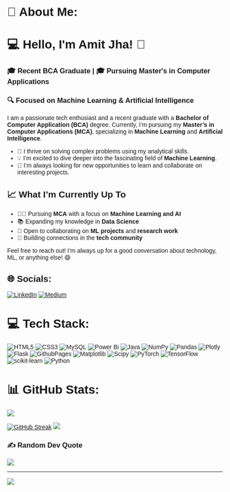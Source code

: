 # 💫 About Me:
<!DOCTYPE html>
<html lang="en">
<head>
    <meta charset="UTF-8">
    <meta name="viewport" content="width=device-width, initial-scale=1.0">
    <!--<title>README</title>-->
</head>
<body style="font-family: Arial, sans-serif;">
    <h1>💻 Hello, I'm Amit Jha! 👋</h1>
    <h3>🎓 Recent BCA Graduate | 🎓 Pursuing Master's in Computer Applications</h3>
    <h3>🔍 Focused on Machine Learning & Artificial Intelligence</h3>

  <p>
        I am a passionate tech enthusiast and a recent graduate with a <strong>Bachelor of Computer Application (BCA)</strong> degree. Currently, I’m pursuing my <strong>Master’s in Computer Applications (MCA)</strong>, specializing in <strong>Machine Learning</strong> and <strong>Artificial Intelligence</strong>.
    </p>
    <ul>
        <li>🎯 I thrive on solving complex problems using my analytical skills.</li>
        <li>💡 I’m excited to dive deeper into the fascinating field of <strong>Machine Learning</strong>.</li>
        <li>🌟 I’m always looking for new opportunities to learn and collaborate on interesting projects.</li>
    </ul>
    
  <h2>📈 What I’m Currently Up To</h2>
    <ul>
        <li>👨‍🎓 Pursuing <strong>MCA</strong> with a focus on <strong>Machine Learning and AI</strong></li>
        <li>📚 Expanding my knowledge in <strong>Data Science</strong></li>
        <li>💼 Open to collaborating on <strong>ML projects</strong> and <strong>research work</strong></li>
        <li>🤝 Building connections in the <strong>tech community</strong></li>
    </ul>

<p>Feel free to reach out! I’m always up for a good conversation about technology, ML, or anything else! 😄</p>
</body>
</html>


## 🌐 Socials:
[![LinkedIn](https://img.shields.io/badge/LinkedIn-%230077B5.svg?logo=linkedin&logoColor=white)](https://linkedin.com/in/https://www.linkedin.com/in/mr-amit-jha) [![Medium](https://img.shields.io/badge/Medium-12100E?logo=medium&logoColor=white)](https://medium.com/@https://medium.com/@amitjha2989) 

# 💻 Tech Stack:
![HTML5](https://img.shields.io/badge/html5-%23E34F26.svg?style=flat&logo=html5&logoColor=white) ![CSS3](https://img.shields.io/badge/css3-%231572B6.svg?style=flat&logo=css3&logoColor=white) ![MySQL](https://img.shields.io/badge/mysql-4479A1.svg?style=flat&logo=mysql&logoColor=white) ![Power Bi](https://img.shields.io/badge/power_bi-F2C811?style=flat&logo=powerbi&logoColor=black) ![Java](https://img.shields.io/badge/java-%23ED8B00.svg?style=flat&logo=openjdk&logoColor=white) ![NumPy](https://img.shields.io/badge/numpy-%23013243.svg?style=flat&logo=numpy&logoColor=white) ![Pandas](https://img.shields.io/badge/pandas-%23150458.svg?style=flat&logo=pandas&logoColor=white) ![Plotly](https://img.shields.io/badge/Plotly-%233F4F75.svg?style=flat&logo=plotly&logoColor=white) ![Flask](https://img.shields.io/badge/flask-%23000.svg?style=flat&logo=flask&logoColor=white) ![GithubPages](https://img.shields.io/badge/github%20pages-121013?style=flat&logo=github&logoColor=white) ![Matplotlib](https://img.shields.io/badge/Matplotlib-%23ffffff.svg?style=flat&logo=Matplotlib&logoColor=black) ![Scipy](https://img.shields.io/badge/SciPy-%230C55A5.svg?style=flat&logo=scipy&logoColor=%white) ![PyTorch](https://img.shields.io/badge/PyTorch-%23EE4C2C.svg?style=flat&logo=PyTorch&logoColor=white) ![TensorFlow](https://img.shields.io/badge/TensorFlow-%23FF6F00.svg?style=flat&logo=TensorFlow&logoColor=white) ![scikit-learn](https://img.shields.io/badge/scikit--learn-%23F7931E.svg?style=flat&logo=scikit-learn&logoColor=white) ![Python](https://img.shields.io/badge/python-3670A0?style=flat&logo=python&logoColor=ffdd54)
# 📊 GitHub Stats:
![](https://github-readme-stats.vercel.app/api?username=jhaamit07&theme=dark&hide_border=false&include_all_commits=true&count_private=false)<br/>
<!-- ![](https://github-readme-streak-stats.herokuapp.com/?user=jhaamit07&theme=dark&hide_border=false) -->
<a href="https://git.io/streak-stats"><img src="https://github-readme-streak-stats.herokuapp.com?user=jhaamit07" alt="GitHub Streak" /></a>
![](https://github-readme-stats.vercel.app/api/top-langs/?username=jhaamit07&theme=dark&hide_border=false&include_all_commits=true&count_private=false&layout=compact)

<!-- ## 🏆 GitHub Trophies
 ![](https://github-profile-trophy.vercel.app/?username=jhaamit07&theme=radical&no-frame=false&no-bg=false&margin-w=4) -->

### ✍️ Random Dev Quote
![](https://quotes-github-readme.vercel.app/api?type=horizontal&theme=tokyonight)

<!--
### 🔝 Top Contributed Repo
![](https://github-contributor-stats.vercel.app/api?username=jhaamit07&limit=5&theme=tokyonight&combine_all_yearly_contributions=true)
-->
---
[![](https://visitcount.itsvg.in/api?id=jhaamit07&icon=0&color=0)](https://visitcount.itsvg.in)

<!-- Proudly created with GPRM ( https://gprm.itsvg.in ) -->

<!---
jhaamit07/jhaamit07 is a ✨ special ✨ repository because its `README.md` (this file) appears on your GitHub profile.
You can click the Preview link to take a look at your changes.
--->
